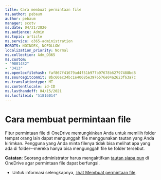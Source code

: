 ```yaml
---
title: Cara membuat permintaan file
ms.author: pebaum
author: pebaum
manager: scotv
ms.date: 04/21/2020
ms.audience: Admin
ms.topic: article
ms.service: o365-administration
ROBOTS: NOINDEX, NOFOLLOW
localization_priority: Normal
ms.collection: Adm_O365
ms.custom:
- "9001432"
- "3413"
ms.openlocfilehash: faf867f41679ad4f51b977b97678b62797488bd8
ms.sourcegitcommit: 8bc60ec34bc1e40685e3976576e04a2623f63a7c
ms.translationtype: MT
ms.contentlocale: id-ID
ms.lasthandoff: 04/15/2021
ms.locfileid: "51816014"
---
```

# <a name="how-to-create-a-file-request"></a>Cara membuat permintaan file

Fitur permintaan file di OneDrive memungkinkan Anda untuk memilih folder tempat orang lain dapat mengunggah file menggunakan tautan yang Anda kirimkan. Pengguna yang Anda minta filenya tidak bisa melihat apa yang ada di folder--mereka hanya bisa mengunggah file ke folder tersebut.

**Catatan:** Seorang administrator harus mengaktifkan [tautan siapa pun](https://docs.microsoft.com/sharepoint/turn-external-sharing-on-or-off) di OneDrive agar permintaan file dapat berfungsi.

- Untuk informasi selengkapnya, [lihat Membuat permintaan file](https://support.office.com/article/create-a-file-request-f54aa7f8-2589-4421-b351-d415fc3b83af).
